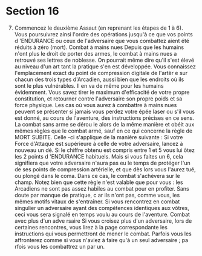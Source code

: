 # Section 16

7. Commencez le deuxième  Assaut  (en reprenant les étapes de 1
à 6). Vous poursuivrez ainsi l'ordre des opérations jusqu'à ce que
vos points d 'ENDURANCE ou ceux de l'adversaire que vous
combattez aient été réduits à zéro (mort).
Combat à mains nues
Depuis que les humains n'ont plus le droit de porter des armes,
le combat à mains nues a retrouvé ses lettres de noblesse. On
pourrait même dire qu'il s'est élevé au niveau d'un art tant la
pratique s'en est développée. Vous connaissez l'emplacement
exact du point de compression digitale de l'artèr e sur chacun des
trois types d'Arcadien, aussi bien que les endroits où ils sont le
plus vulnérables. Il en va de même pour les humains
évidemment. Vous savez tirer le maximum d'efficacité de votre
propre constitution, et retourner contre l'adversaire son propre
poids et sa force physique. Les cas où vous aurez à combattre à
mains nues peuvent se présenter si jamais vous perdez votre épée
laser ou s'il vous est donné, au cours de l'aventure, des
instructions précises en ce sens.
La combat sans arme se dérou le alors de la même manière et
obéit aux mêmes règles que le combat armé, sauf en ce qui
concerne la règle de  MORT SUBITE.  Celle -ci s'applique de la
manière suivante :
Si votre  Force d'Attaque  est supérieure à celle de votre
adversaire, lancez à nouveau un  dé. Si le chiffre obtenu est
compris entre 1 et 5 vous lui ôtez les 2 points d 'ENDURANCE
habituels. Mais si vous faites un 6, cela signifiera que votre
adversaire n'aura pas eu le temps de protéger l'un de ses points
de compression artérielle, et que dès lors vous l'aurez tué, ou
plongé dans le coma. Dans ce cas, le combat s'achèvera sur le
champ. Notez bien que cette règle n'est valable que pour vous :
les Arcadiens ne sont pas assez habiles au combat pour en
profiter. Sans doute par manque de pratique, c ar ils n'ont pas,
comme vous, les mêmes motifs vitaux de
s'entraîner. Si vous rencontrez en combat singulier un adversaire
ayant des compétences identiques aux vôtres, ceci vous sera
signalé en temps voulu au cours de l'aventure.
Combat avec plus d'un adve rsaire
Si vous croisez plus d'un adversaire, lors de certaines rencontres,
vous lirez à la page correspondante les instructions qui vous
permettront de mener le combat. Parfois vous les affronterez
comme si vous n'aviez à faire qu'à un seul adversaire ; pa rfois
vous les combattrez un par un.